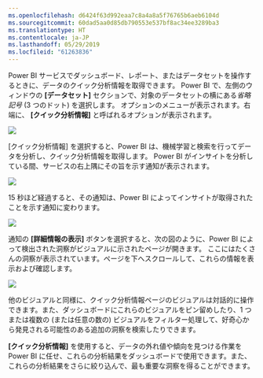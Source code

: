 ```yaml
---
ms.openlocfilehash: d6424f63d992eaa7c8a4a8a5f76765b6aeb6104d
ms.sourcegitcommit: 60dad5aa0d85db790553e537bf8ac34ee3289ba3
ms.translationtype: HT
ms.contentlocale: ja-JP
ms.lasthandoff: 05/29/2019
ms.locfileid: "61263836"
---
```

Power BI サービスでダッシュボード、レポート、またはデータセットを操作するときに、データのクイック分析情報を取得できます。 Power BI で、左側のウィンドウの **[データセット]** セクションで、対象のデータセットの横にある*省略記号* (3 つのドット) を選択します。 オプションのメニューが表示されます。右端に、 **[クイック分析情報]** と呼ばれるオプションが表示されます。

![](media/4-1a-quick-insights/4-1a_1.png)

[クイック分析情報] を選択すると、Power BI は、機械学習と検索を行ってデータを分析し、クイック分析情報を取得します。 Power BI がインサイトを分析している間、サービスの右上隅にその旨を示す通知が表示されます。

![](media/4-1a-quick-insights/4-1a_2.png)

15 秒ほど経過すると、その通知は、Power BI によってインサイトが取得されたことを示す通知に変わります。

![](media/4-1a-quick-insights/4-1a_3.png)

通知の **[詳細情報の表示]** ボタンを選択すると、次の図のように、Power BI によって検出された洞察がビジュアルに示されたページが開きます。 ここにはたくさんの洞察が表示されています。ページを下へスクロールして、これらの情報を表示および確認します。

![](media/4-1a-quick-insights/4-1a_4.png)

他のビジュアルと同様に、クイック分析情報ページのビジュアルは対話的に操作できます。また、ダッシュボードにこれらのビジュアルをピン留めしたり、1 つまたは複数の (または任意の数の) ビジュアルをフィルター処理して、好奇心から発見される可能性のある追加の洞察を検索したりできます。

**[クイック分析情報]** を使用すると、データの外れ値や傾向を見つける作業を Power BI に任せ、これらの分析結果をダッシュボードで使用できます。また、これらの分析結果をさらに絞り込んで、最も重要な洞察を得ることができます。

